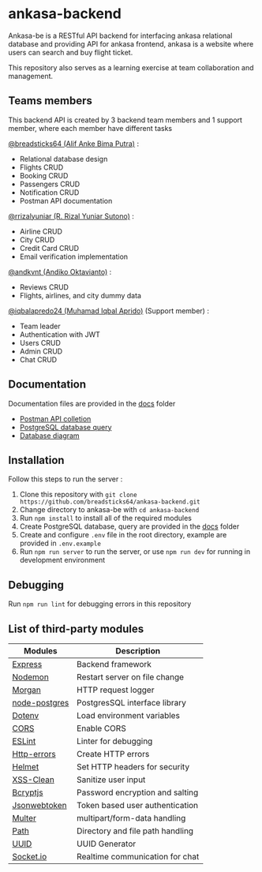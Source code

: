 # ankasa-backend
Ankasa-be is a RESTful API backend for interfacing ankasa relational database and providing API for ankasa frontend,
ankasa is a website where users can search and buy flight ticket. 

This repository also serves as a learning exercise at team collaboration and management.

## Teams members
This backend API is created by 3 backend team members and 1 support member, where each member have different tasks

[@breadsticks64 (Alif Anke Bima Putra)] : 
- Relational database design
- Flights CRUD
- Booking CRUD
- Passengers CRUD
- Notification CRUD
- Postman API documentation

[@rrizalyuniar (R. Rizal Yuniar Sutono)] : 
- Airline CRUD
- City CRUD
- Credit Card CRUD
- Email verification implementation

[@andkvnt (Andiko Oktavianto)] : 
- Reviews CRUD
- Flights, airlines, and city dummy data

[@iqbalapredo24 (Muhamad Iqbal Aprido)] (Support member) : 
- Team leader
- Authentication with JWT
- Users CRUD
- Admin CRUD
- Chat CRUD

## Documentation
Documentation files are provided in the [docs] folder
- [Postman API colletion]
- [PostgreSQL database query]
- [Database diagram]

## Installation
Follow this steps to run the server :
1. Clone this repository with `git clone https://github.com/breadsticks64/ankasa-backend.git`
2. Change directory to ankasa-be with `cd ankasa-backend`
3. Run `npm install` to install all of the required modules
4. Create PostgreSQL database, query are provided in the [docs] folder
5. Create and configure `.env` file in the root directory, example are provided in `.env.example`
6. Run `npm run server` to run the server, or use `npm run dev` for running in development environment

## Debugging
Run `npm run lint` for debugging errors in this repository

## List of third-party modules
| Modules | Description |
| ------ | ------ |
| [Express] | Backend framework |
| [Nodemon] | Restart server on file change |
| [Morgan] | HTTP request logger |
| [node-postgres] | PostgresSQL interface library |
| [Dotenv] | Load environment variables |
| [CORS] | Enable CORS |
| [ESLint] | Linter for debugging |
| [Http-errors] | Create HTTP errors |
| [Helmet] | Set HTTP headers for security |
| [XSS-Clean] | Sanitize user input |
| [Bcryptjs] | Password encryption and salting |
| [Jsonwebtoken] | Token based user authentication |
| [Multer] | multipart/form-data handling |
| [Path] | Directory and file path handling |
| [UUID] | UUID Generator |
| [Socket.io] | Realtime communication for chat |

[docs]: <docs>
[Postman API colletion]: <docs/ankasa-backend.postman_collection.json>
[PostgreSQL Database Query]: <docs/ankasa-database-query.sql>
[Database Diagram]: <docs/ankasa-database-diagram.drawio.png>
[@breadsticks64 (Alif Anke Bima Putra)]: <https://www.github.com/breadsticks64>
[@rrizalyuniar (R. Rizal Yuniar Sutono)]: <https://github.com/rrizalyuniar>
[@andkvnt (Andiko Oktavianto)]: <https://www.github.com/andkvnt>
[@iqbalapredo24 (Muhamad Iqbal Aprido)]: <https://github.com/iqbalapredo24>

[express]: <https://expressjs.com>
[Nodemon]: <https://nodemon.io/>
[Morgan]: <https://github.com/expressjs/morgan#readme>
[node-postgres]: <https://www.npmjs.com/package/pg>
[Dotenv]: <https://www.npmjs.com/package/dotenv>
[CORS]: <https://github.com/expressjs/cors#readme>
[ESLint]: <https://eslint.org>
[Http-errors]: <https://www.npmjs.com/package/http-errors>
[Helmet]: <https://helmetjs.github.io/>
[XSS-Clean]: <https://github.com/jsonmaur/xss-clean>
[Bcryptjs]: <https://github.com/dcodeIO/bcrypt.js>
[Jsonwebtoken]: <https://jwt.io/>
[Multer]: <https://github.com/expressjs/multer>
[Path]: <https://github.com/jinder/path>
[UUID]: <https://github.com/uuidjs/uuid>
[Socket.io]: <https://socket.io/>